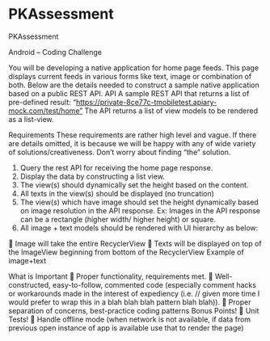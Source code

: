 # PKAssessment
PKAssessment

Android – Coding Challenge

You will be developing a native application for home page feeds. This
page displays current feeds in various forms like text, image or
combination of both.
Below are the details needed to construct a sample native application
based on a public REST API.
API
A sample REST API that returns a list of pre-defined result:
“https://private-8ce77c-tmobiletest.apiary-mock.com/test/home”
The API returns a list of view models to be rendered as a list-view.

Requirements
These requirements are rather high level and vague. If there are details
omitted, it is because we will be happy with any of wide variety of
solutions/creativeness. Don’t worry about finding “the” solution.
1. Query the rest API for receiving the home page response.
2. Display the data by constructing a list view.
3. The view(s) should dynamically set the height based on the
content.
4. All texts in the view(s) should be displayed (no truncation)
5. The view(s) which have image should set the height dynamically
based on image resolution in the API response.
Ex: Images in the API response can be a rectangle (higher width/
higher height) or square.
6. All image + text models should be rendered with UI hierarchy as
below:

 Image will take the entire RecyclerView
 Texts will be displayed on top of the ImageView beginning
from bottom of the RecyclerView
Example of image+text

What is Important
 Proper functionality, requirements met.
 Well-constructed, easy-to-follow, commented code (especially
comment hacks or workarounds made in the interest of
expediency (i.e. // given more time I would prefer to wrap this in
a blah blah blah pattern blah blah)).
 Proper separation of concerns, best-practice coding patterns
Bonus Points!
 Unit Tests!
 Handle offline mode (when network is not available, if data from
previous open instance of app is available use that to render the
page)
